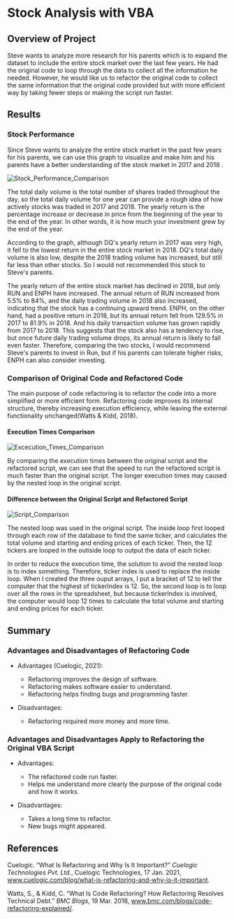 # Stock Analysis with VBA

## Overview of Project

Steve wants to analyze more research for his parents which is to expand the dataset to include the entire stock market over the last few years. He had the original code to loop through the data to collect all the information he needed. However, he would like us to refactor the original code to collect the same information that the original code provided but with more efficient way by taking fewer steps or making the script run faster.

## Results

### Stock Performance
Since Steve wants to analyze the entire stock market in the past few years for his parents, we can use this graph to visualize and make him and his parents have a better understanding of the stock market in 2017 and 2018 .

![Stock_Performance_Comparison](https://user-images.githubusercontent.com/82549782/117394195-b4cb2500-aec3-11eb-909a-4cddec1c42f2.png)

The total daily volume is the total number of shares traded throughout the day, so the total daily volume for one year can provide a rough idea of how actively stocks was traded in 2017 and 2018. The yearly return is the percentage increase or decrease in price from the beginning of the year to the end of the year. In other words, it is how much your investment grew by the end of the year.

According to the graph, although DQ's yearly return in 2017 was very high, it fell to the lowest return in the entire stock market in 2018. DQ's total daily volume is also low, despite the 2018 trading volume has increased, but still far less than other stocks. So I would not recommended this stock to Steve's parents.

The yearly return of the entire stock market has declined in 2018, but only RUN and ENPH have increased. The annual return of RUN increased from 5.5% to 84%, and the daily trading volume in 2018 also increased, indicating that the stock has a continuing upward trend. ENPH, on the other hand, had a positive return in 2018, but its annual return fell from 129.5% in 2017 to 81.9% in 2018. And his daily transaction volume has grown rapidly from 2017 to 2018. This suggests that the stock also has a tendency to rise, but once future daily trading volume drops, its annual return is likely to fall even faster. Therefore, comparing the two stocks, I would recommend Steve's parents to invest in Run, but if his parents can tolerate higher risks, ENPH can also consider investing.

### Comparison of Original Code and Refactored Code
The main purpose of code refactoring is to refactor the code into a more simplified or more efficient form. Refactoring code improves its internal structure, thereby increasing execution efficiency, while leaving the external functionality unchanged(Watts & Kidd, 2018). 

#### Execution Times Comparison
![Excecution_Times_Comparison](https://user-images.githubusercontent.com/82549782/117507008-7f224c80-af54-11eb-98cc-e6818f3f78cb.png)

By comparing the execution times between the original script and the refactored script, we can see that the speed to run the refactored script is much faster than the original script. The longer execution times may caused by the nested loop in the original script.

#### Difference between the Original Script and Refactored Script
![Script_Comparison](https://user-images.githubusercontent.com/82549782/117512617-f3adb900-af5d-11eb-84bb-fa6d2d127779.png)

The nested loop was used in the original script. The inside loop first looped through each row of the database to find the same ticker, and calculates the total volume and starting and ending prices of each ticker. Then, the 12 tickers are looped in the outiside loop to output the data of each ticker. 

In order to reduce the execution time, the solution to avoid the nested loop is to index something.   Therefore, ticker index is used to replace the inside loop. When I created the three ouput arrays, I put a bracket of 12 to tell the computer that the highest of tickerIndex is 12. So, the second loop is to loop over all the rows in the spreadsheet, but because tickerIndex is involved, the computer would loop 12 times to calculate the total volume and starting and ending prices for each ticker. 

## Summary

### Advantages and Disadvantages of Refactoring Code
- Advantages (Cuelogic, 2021):
  - Refactoring improves the design of software.
  - Refactoring makes software easier to understand.
  - Refactoring helps finding bugs and programming faster.

- Disadvantages:
  - Refactoring required more money and more time.

### Advantages and Disadvantages Apply to Refactoring the Original VBA Script
- Advantages:
  - The refactored code run faster.
  - Helps me understand more clearly the purpose of the original code and how it works.

- Disadvantages:
  - Takes a long time to refactor.
  - New bugs might appeared.

## References
Cuelogic. “What Is Refactoring and Why Is It Important?” _Cuelogic Technologies Pvt. Ltd._, Cuelogic Technologies, 17 Jan. 2021, www.cuelogic.com/blog/what-is-refactoring-and-why-is-it-important. 

Watts, S., & Kidd, C. “What Is Code Refactoring? How Refactoring Resolves Technical Debt.” _BMC Blogs_, 19 Mar. 2018, www.bmc.com/blogs/code-refactoring-explained/.
